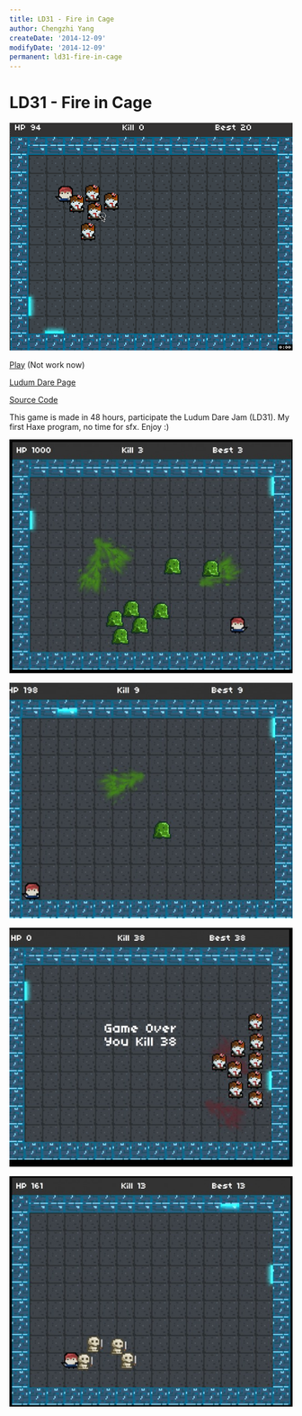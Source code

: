```yaml
---
title: LD31 - Fire in Cage
author: Chengzhi Yang
createDate: '2014-12-09'
modifyDate: '2014-12-09'
permanent: ld31-fire-in-cage
---
```


# LD31 - Fire in Cage

![alt text](assets/ld31/ld31.gif "Logo Title Text 1")

[Play](http://codingmelody.com/ld/ld31.html) (Not work now)

[Ludum Dare Page](http://ludumdare.com/compo/ludum-dare-31/?action=preview&uid=43090)

[Source Code](https://github.com/czyang/ld31)

This game is made in 48 hours, participate the Ludum Dare Jam (LD31). My first Haxe program, no time for sfx. Enjoy :)

![alt text](assets/ld31/1.jpg "Logo Title Text 1")

![alt text](assets/ld31/2.jpg "Logo Title Text 1")

![alt text](assets/ld31/3.jpg "Logo Title Text 1")

![alt text](assets/ld31/4.jpg "Logo Title Text 1")
